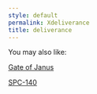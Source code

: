 ```yaml
---
style: default
permalink: Xdeliverance
title: deliverance
---
```

You may also like:

[Gate of Janus](http://scp-wiki.net/gate-of-janus)

[SPC-140](http://scp-wiki.net/spc-140)
